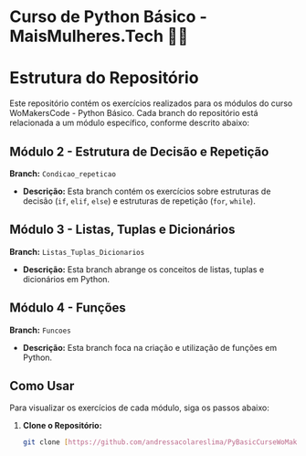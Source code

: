 # Curso de Python Básico - MaisMulheres.Tech 🚀🚀

# Estrutura do Repositório

Este repositório contém os exercícios realizados para os módulos do curso WoMakersCode - Python Básico. Cada branch do repositório está relacionada a um módulo específico, conforme descrito abaixo:

## Módulo 2 - Estrutura de Decisão e Repetição

**Branch:** `Condicao_repeticao`

- **Descrição:** Esta branch contém os exercícios sobre estruturas de decisão (`if`, `elif`, `else`) e estruturas de repetição (`for`, `while`).

## Módulo 3 - Listas, Tuplas e Dicionários

**Branch:** `Listas_Tuplas_Dicionarios`

- **Descrição:** Esta branch abrange os conceitos de listas, tuplas e dicionários em Python.

## Módulo 4 - Funções

**Branch:** `Funcoes`

- **Descrição:** Esta branch foca na criação e utilização de funções em Python.


## Como Usar

Para visualizar os exercícios de cada módulo, siga os passos abaixo:

1. **Clone o Repositório:**
   ```bash
   git clone [https://github.com/andressacolareslima/PyBasicCurseWoMakersCode.git]
